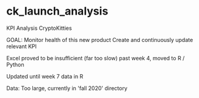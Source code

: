 # ck_launch_analysis
KPI Analysis CryptoKitties

GOAL: Monitor health of this new product
Create and continuously update relevant KPI

Excel proved to be insufficient (far too slow) past week 4, moved to R / Python

Updated until week 7 data in R

Data: Too large, currently in 'fall 2020' directory
